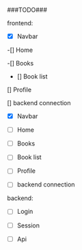 ###TODO###


frontend:


 - [X] Navbar
 
 -[] Home

 -[] Books

 -  [] Book list

 [] Profile

 [] backend connection


- [x] Navbar
- [ ] Home
- [ ] Books
- [ ] Book list
- [ ] Profile
- [ ] backend connection


backend:

- [ ] Login

- [ ] Session

- [ ] Api